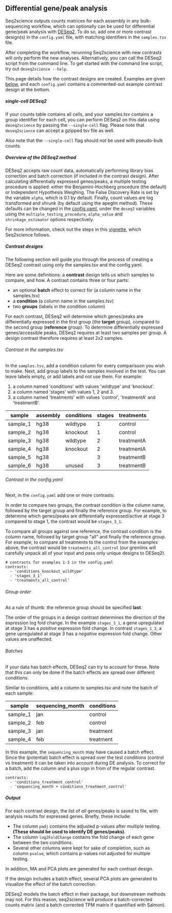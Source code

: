 ## Differential gene/peak analysis
Seq2science outputs counts matrices for each assembly in any bulk-sequencing workflow, which can optionally can be used for differential gene/peak analysis with [DESeq2](https://genomebiology.biomedcentral.com/articles/10.1186/s13059-014-0550-8).
To do so, add one or more contrast design(s) in the `config.yaml` file, with matching identifiers in the `samples.tsv` file.

After completing the workflow, rerunning Seq2science with new contrasts will only perform the new analyses.
Alternatively, you can call the DESeq2 script from the command line.
To get started with the command line script, try out `deseq2science --help`.

This page details how the contrast designs are created.
Examples are given [below](./DESeq2.html#contrast-designs), and each `config.yaml` contains a commented-out example contrast design at the bottom.

##### single-cell DESeq2
If your counts table contains all cells, and your samples.tsv contains a group identifier for each cell, you can perform DESeq2 on this data using `deseq2science` by passing the `--single-cell` flag. 
Please note that `deseq2science` can accept a gzipped tsv file as well.

Also note that the `--single-cell` flag should *not* be used with pseudo-bulk counts.

##### Overview of the DESeq2 method
DESeq2 accepts raw count data, automatically performing library bias correction and batch correction (if included in the contrast design).
After calculating differentially expressed genes/peaks, a multiple testing procedure is applied: either the Benjamini-Hochberg procedure (the default) or Independent Hypothesis Weighing.
The False Discovery Rate is set by the variable `alpha`, which is 0.1 by default.
Finally, count values are log transformed and shrunk (by default using the apeglm method).
These defaults can be changed in the [config.yaml](./schemas.html#deseq2), under the `deseq2` variables using the `multiple_testing_procedure`, `alpha_value` and `shrinkage_estimator` options respectively.

For more information, check out the steps in this [vignette](https://www.bioconductor.org/packages/release/bioc/vignettes/DESeq2/inst/doc/DESeq2.html), which Seq2science follows.

##### Contrast designs
The following section will guide you through the process of creating a DESeq2 contrast using only the samples.tsv and the config.yaml.

Here are some definitions: a **contrast** design tells us which samples to compare, and how. 
A contrast contains three or four parts: 
  - an optional **batch** effect to correct for (a column name in the samples.tsv)
  - a **condition** (a column name in the samples.tsv)
  - two **groups** (labels in the condition column)

For each contrast, DESeq2 will determine which genes/peaks are differentially expressed in the first group (the **target** group), compared to the second group (**reference** group).
To determine differentially expressed genes/accessible peaks, DESeq2 requires at least two samples per group.
A design contrast therefore requires at least 2x2 samples.

###### Contrast in the samples.tsv
In the `samples.tsv`, add a condition column for every comparisson you wish to make.
Next, add group labels to the samples involved in the test. You can leave labels empty, or add labels and not use them.
For example:

1. a column named 'conditions' with values 'wildtype' and 'knockout'.
2. a column named 'stages' with values 1, 2 and 3.
3. a column named 'treatments' with values 'control', 'treatmentA' and 'treatmentB'.

| sample   | assembly | conditions | stages | treatments |
|----------|----------|------------|--------|------------|
| sample_1 | hg38     | wildtype   | 1      | control    |
| sample_2 | hg38     | knockout   | 1      | control    |
| sample_3 | hg38     | wildtype   | 2      | treatmentA |
| sample_4 | hg38     | knockout   | 2      | treatmentA |
| sample_5 | hg38     |            | 3      | treatmentB |
| sample_6 | hg38     | unused     | 3      | treatmentB |

###### Contrast in the config.yaml
Next, in the `config.yaml` add one or more contrasts:

In order to compare two groups, the contrast condition is the column name, followed by the target group and finally the reference group.
For example, to determine which genes/peaks are differentially expressed/active at stage 3 compared to stage 1, the contrast would be `stages_3_1`.

To compare all groups against one reference, the contrast condition is the column name, followed by target group "all" and finally the reference group.
For example, to compare all treatments to the control from the examples above, the contrast would be `treatments_all_control`
(our gremlins will carefully unpack all of your input and pass only unique designs to DESeq2).

```
# contrasts for examples 1-3 in the config.yaml
contrasts:
  - 'conditions_knockout_wildtype'
  - 'stages_3_1'
  - 'treatments_all_control'
```

###### Group order
As a rule of thumb: the reference group should be specified **last**.

The order of the groups in a design contrast determines the direction of the expression log fold change.
In the example `stages_3_1`, a gene upregulated at stage 3 has a *positive* expression fold change.
In contrast `stages_1_3`, a gene upregulated at stage 3 has a *negative* expression fold change.
Other values are unaffected.

###### Batches
If your data has batch effects, DESeq2 can try to account for these. 
Note that this can only be done if the batch effects are spread over different conditions.

Similar to conditions, add a column to samples.tsv and note the batch of each sample:

| sample   | sequencing_month | conditions |
|----------|------------------|------------|
| sample_1 | jan              | control    |
| sample_2 | feb              | control    |
| sample_3 | jan              | treatment  |
| sample_4 | feb              | treatment  |

In this example, the `sequencing_month` may have caused a batch effect.
Since the (potential) batch effect is spread over the test conditions (control vs treatment) it can be taken into account during DE analysis.
To correct for a batch, add the column and a plus sign in from of the regular contrast.
```
contrasts:
  - 'conditions_treatment_control'
  - 'sequencing_month + conditions_treatment_control'
```

##### Output
For each contrast design, the list of *all* genes/peaks is saved to file, with analysis results for expressed genes. Briefly, these include:
- The column `padj` contains the adjusted p-values after multiple testing. **(These should be used to identify DE genes/peaks)**.
- The column `log2FoldChange` contains the fold change of each gene between the two conditions.
- Several other columns were kept for sake of completion, such as column `pvalue`, which contains p-values not adjusted for multiple testing.

In addition, MA and PCA plots are generated for each contrast design.

If the design includes a batch effect, several PCA plots are generated to visualize the effect of the batch correction.

DESeq2 models the batch effect in their package, but downstream methods may not.
For this reason, seq2science will produce a batch-corrected counts matrix (and a batch corrected TPM matrix if quantified with Salmon).
